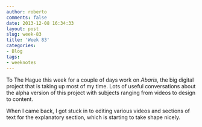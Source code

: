 ```yaml
---
author: roberto
comments: false
date: 2013-12-08 16:34:33
layout: post
slug: week-83
title: 'Week 83'
categories:
- Blog
tags:
- weeknotes
---
```


To The Hague this week for a couple of days work on _Abaris_, the big digital project that is taking up most of my time. Lots of useful conversations about the alpha version of this project with subjects ranging from videos to design to content. 

When I came back, I got stuck in to editing various videos and sections of text for the explanatory section, which is starting to take shape nicely.    


 

